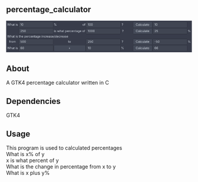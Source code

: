 ## percentage_calculator  
![screenshot.png](https://github.com/aussie114/percentage_calculator/blob/master/data/screenshot.png)  
## About  
A GTK4 percentage calculator written in C 
## Dependencies  
GTK4
## Usage  
This program is used to calculated percentages  
What is x% of y  
x is what percent of y  
What is the change in percentage from x to y  
What is x plus y%  
